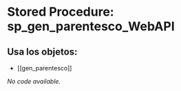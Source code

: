 # Stored Procedure: sp_gen_parentesco_WebAPI

## Usa los objetos:
- [[gen_parentesco]]

*No code available.*

